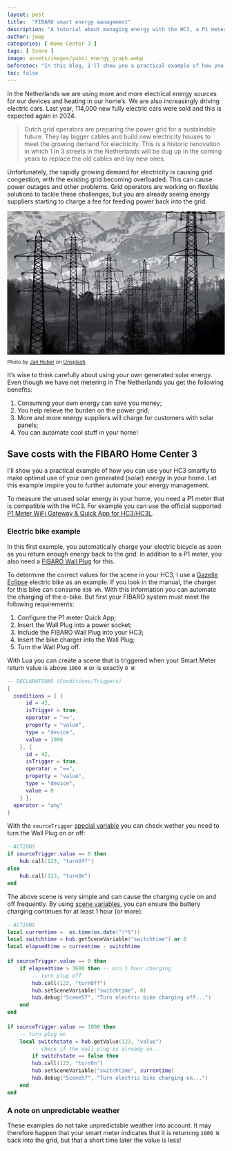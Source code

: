 ```yaml
---
layout: post
title:  "FIBARO smart energy management"
description: "A tutorial about managing energy with the HC3, a P1 meter and a Wall Plug."
author: joep
categories: [ Home Center 3 ]
tags: [ Scene ]
image: assets/images/yubii_energy_graph.webp
beforetoc: "In this blog, I'll show you a practical example of how you can use your FIBARO system as a Smart Energy Management System"
toc: false
---
```


In the Netherlands we are using more and more electrical energy sources for our devices and heating in our home’s. We are also increasingly driving electric cars. Last year, 114,000 new fully electric cars were sold and this is expected again in 2024.

> Dutch grid operators are preparing the power grid for a sustainable future. They lay bigger cables and build new electricity houses to meet the growing demand for electricity. This is a historic renovation in which 1 in 3 streets in the Netherlands will be dug up in the coming years to replace the old cables and lay new ones.

Unfortunately, the rapidly growing demand for electricity is causing grid congestion, with the existing grid becoming overloaded. This can cause power outages and other problems. Grid operators are working on flexible solutions to tackle these challenges, but you are already seeing energy suppliers starting to charge a fee for feeding power back into the grid.

![electricitypoles.webp](../assets/images/electricitypoles.webp)
<sub>Photo by <a href="https://unsplash.com/photos/a-woman-in-a-red-dress-sitting-on-a-couch-8Pu6jVaZMXc?utm_content=creditCopyText&utm_medium=referral&utm_source=unsplash">Jan Huber</a> on <a href="https://unsplash.com/photos/a-woman-in-a-red-dress-sitting-on-a-couch-8Pu6jVaZMXc?utm_content=creditCopyText&utm_medium=referral&utm_source=unsplash">Unsplash</a></sub>

It’s wise to think carefully about using your own generated solar energy. Even though we have net metering in The Netherlands you get the following benefits:

1. Consuming your own energy can save you money;
2. You help relieve the burden on the power grid;
3. More and more energy suppliers will charge for customers with solar panels;
4. You can automate cool stuff in your home!

## Save costs with the FIBARO Home Center 3

I'll show you a practical example of how you can use your HC3 smartly to make optimal use of your own generated (solar) energy in your home. Let this example inspire you to further automate your energy management.

To measure the unused solar energy in your home, you need a P1 meter that is compatible with the HC3. For example you can use the official supported [P1 Meter WiFi Gateway & Quick App for HC3/HC3L](https://shop.jdkbenelux.com/en/P1-Meter-WiFi-Gateway-Quick-App-for-HC3-HC3L/P1M-WG).

### Electric bike example

In this first example, you automatically charge your electric bicycle as soon as you return enough energy back to the grid. In addition to a P1 meter, you also need a [FIBARO Wall Plug](https://www.fibaro.com/en/products/wall-plug/) for this.

To determine the correct values for the scene in your HC3, I use a [Gazelle Eclipse](https://www.gazelle.nl/modellen/eclipse) electric bike as an example. If you look in the manual, the charger for this bike can consume `930 Wh`. With this information you can automate the charging of the e-bike. But first your FIBARO system must meet the following requirements:

1. Configure the P1 meter Quick App;
2. Insert the Wall Plug into a power socket;
3. Include the FIBARO Wall Plug into your HC3;
4. Insert the bike charger into the Wall Plug;
5. Turn the Wall Plug off.

With Lua you can create a scene that is triggered when your Smart Meter return value is above `1000 W` or is exactly `0 W`:

```lua
-- DECLARATIONS (Conditions/Triggers)
{
  conditions = { {
      id = 42,
      isTrigger = true,
      operator = ">=",
      property = "value",
      type = "device",
      value = 1000
    }, {
      id = 42,
      isTrigger = true,
      operator = "==",
      property = "value",
      type = "device",
      value = 0
    } },
  operator = "any"
}
```

With the `sourceTrigger` [special variable](https://docs.joepverhaeg.nl/hc3-scenes-part3/) you can check wether you need to turn the Wall Plug on or off:

```lua
--ACTIONS
if sourceTrigger.value == 0 then
	hub.call(123, "turnOff")
else
	hub.call(123, "turnOn")
end
```

The above scene is very simple and can cause the charging cycle on and off frequently. By using [scene variables](https://docs.joepverhaeg.nl/hc3-scenes-part2/), you can ensure the battery charging continues for at least 1 hour (or more):

```lua
--ACTIONS
local currentime =  os.time(os.date("!*t"))
local switchtime = hub.getSceneVariable("switchtime") or 0
local elapsedtime = currentime - switchtime

if sourceTrigger.value == 0 then
    if elapsedtime > 3600 then -- min 1 hour charging
        -- turn plug off
        hub.call(123, "turnOff")
        hub.setSceneVariable("switchtime", 0)
        hub.debug("Scene57", "Turn electric bike charging off...")
    end
end

if sourceTrigger.value >= 1000 then
    -- turn plug on
    local switchstate = hub.getValue(123, "value")
		-- check if the wall plug is already on...    
		if switchstate == false then
        hub.call(123, "turnOn")
        hub.setSceneVariable("switchtime", currentime)
        hub.debug("Scene57", "Turn electric bike charging on...")
    end
end
```

### A note on unpredictable weather

These examples do not take unpredictable weather into account. It may therefore happen that your smart meter indicates that it is returning `1000 W` back into the grid, but that a short time later the value is less!